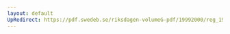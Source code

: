 ```yaml
---
layout: default
UpRedirect: https://pdf.swedeb.se/riksdagen-volumeG-pdf/19992000/reg_19992000/reg_19992000_0422.pdf
---
```

